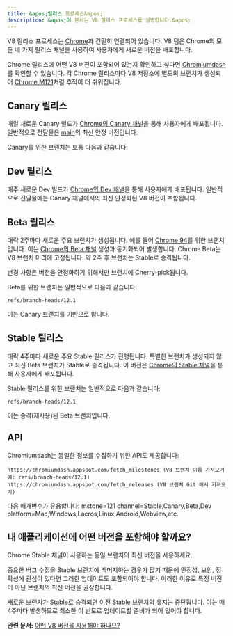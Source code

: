 ```yaml
---
title: &apos;릴리스 프로세스&apos;
description: &apos;이 문서는 V8 릴리스 프로세스를 설명합니다.&apos;
---
```

V8 릴리스 프로세스는 [Chrome](https://www.chromium.org/getting-involved/dev-channel)과 긴밀히 연결되어 있습니다. V8 팀은 Chrome의 모든 네 가지 릴리스 채널을 사용하여 사용자에게 새로운 버전을 배포합니다.

Chrome 릴리스에 어떤 V8 버전이 포함되어 있는지 확인하고 싶다면 [Chromiumdash](https://chromiumdash.appspot.com/releases)를 확인할 수 있습니다. 각 Chrome 릴리스마다 V8 저장소에 별도의 브랜치가 생성되어 [Chrome M121](https://chromium.googlesource.com/v8/v8/+log/refs/branch-heads/12.1)처럼 추적이 더 쉬워집니다.

## Canary 릴리스

매일 새로운 Canary 빌드가 [Chrome의 Canary 채널](https://www.google.com/chrome/browser/canary.html?platform=win64)을 통해 사용자에게 배포됩니다. 일반적으로 전달물은 [main](https://chromium.googlesource.com/v8/v8.git/+/refs/heads/main)의 최신 안정 버전입니다.

Canary를 위한 브랜치는 보통 다음과 같습니다:

## Dev 릴리스

매주 새로운 Dev 빌드가 [Chrome의 Dev 채널](https://www.google.com/chrome/browser/desktop/index.html?extra=devchannel&platform=win64)을 통해 사용자에게 배포됩니다. 일반적으로 전달물에는 Canary 채널에서의 최신 안정화된 V8 버전이 포함됩니다.


## Beta 릴리스

대략 2주마다 새로운 주요 브랜치가 생성됩니다. 예를 들어 [Chrome 94](https://chromium.googlesource.com/v8/v8.git/+log/branch-heads/9.4)를 위한 브랜치입니다. 이는 [Chrome의 Beta 채널](https://www.google.com/chrome/browser/beta.html?platform=win64) 생성과 동기화되어 발생합니다. Chrome Beta는 V8 브랜치 머리에 고정됩니다. 약 2주 후 브랜치는 Stable로 승격됩니다.

변경 사항은 버전을 안정화하기 위해서만 브랜치에 Cherry-pick됩니다.

Beta를 위한 브랜치는 일반적으로 다음과 같습니다:

```
refs/branch-heads/12.1
```

이는 Canary 브랜치를 기반으로 합니다.

## Stable 릴리스

대략 4주마다 새로운 주요 Stable 릴리스가 진행됩니다. 특별한 브랜치가 생성되지 않고 최신 Beta 브랜치가 Stable로 승격됩니다. 이 버전은 [Chrome의 Stable 채널](https://www.google.com/chrome/browser/desktop/index.html?platform=win64)을 통해 사용자에게 배포됩니다.

Stable 릴리스를 위한 브랜치는 일반적으로 다음과 같습니다:

```
refs/branch-heads/12.1
```

이는 승격(재사용)된 Beta 브랜치입니다.

## API

Chromiumdash는 동일한 정보를 수집하기 위한 API도 제공합니다:

```
https://chromiumdash.appspot.com/fetch_milestones (V8 브랜치 이름 가져오기 예: refs/branch-heads/12.1)
https://chromiumdash.appspot.com/fetch_releases (V8 브랜치 Git 해시 가져오기)
```

다음 매개변수가 유용합니다:
mstone=121
channel=Stable,Canary,Beta,Dev
platform=Mac,Windows,Lacros,Linux,Android,Webview,etc.

## 내 애플리케이션에 어떤 버전을 포함해야 할까요?

Chrome Stable 채널이 사용하는 동일 브랜치의 최신 버전을 사용하세요.

중요한 버그 수정을 Stable 브랜치에 백머지하는 경우가 많기 때문에 안정성, 보안, 정확성에 관심이 있다면 그러한 업데이트도 포함되어야 합니다. 이러한 이유로 특정 버전이 아닌 브랜치의 최신 버전을 권장합니다.

새로운 브랜치가 Stable로 승격되면 이전 Stable 브랜치의 유지는 중단됩니다. 이는 매 4주마다 발생하므로 최소한 이 빈도로 업데이트할 준비가 되어 있어야 합니다.

**관련 문서:** [어떤 V8 버전을 사용해야 하나요?](/docs/version-numbers#which-v8-version-should-i-use%3F)
